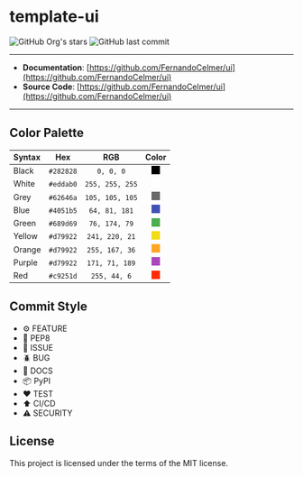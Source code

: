 # template-ui

![GitHub Org's stars](https://img.shields.io/github/stars/FernandoCelmer?label=FernandoCelmer&style=flat-square)
![GitHub last commit](https://img.shields.io/github/last-commit/FernandoCelmer/ui?style=flat-square)

---

- **Documentation**: [https://github.com/FernandoCelmer/ui](https://github.com/FernandoCelmer/ui)
- **Source Code**: [https://github.com/FernandoCelmer/ui](https://github.com/FernandoCelmer/ui)

---

## Color Palette

| Syntax      | Hex       | RGB             | Color                               |
| :---------- | :-------: | :-------------: | :---------------------------------: |
| Black       | `#282828` | `0, 0, 0`       | ![](/docs/assets/colors/black.png)  |
| White       | `#eddab0` | `255, 255, 255` | ![](/docs/assets/colors/white.png)  |
| Grey        | `#62646a` | `105, 105, 105` | ![](/docs/assets/colors/grey.png)   |
| Blue        | `#4051b5` | `64, 81, 181`   | ![](/docs/assets/colors/blue.png)   |
| Green       | `#689d69` | `76, 174, 79`   | ![](/docs/assets/colors/green.png)  |
| Yellow      | `#d79922` | `241, 220, 21`  | ![](/docs/assets/colors/yellow.png) |
| Orange      | `#d79922` | `255, 167, 36`  | ![](/docs/assets/colors/orange.png) |
| Purple      | `#d79922` | `171, 71, 189`  | ![](/docs/assets/colors/purple.png) |
| Red         | `#c9251d` | `255, 44, 6`    | ![](/docs/assets/colors/red.png)    |

## Commit Style

- ⚙️ FEATURE
- 📝 PEP8
- 📌 ISSUE
- 🪲 BUG
- 📘 DOCS
- 📦 PyPI
- ❤️️ TEST
- ⬆️ CI/CD
- ⚠️ SECURITY

## License

This project is licensed under the terms of the MIT license.
